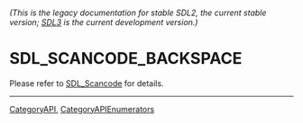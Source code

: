 ###### (This is the legacy documentation for stable SDL2, the current stable version; [SDL3](https://wiki.libsdl.org/SDL3/) is the current development version.)
# SDL_SCANCODE_BACKSPACE

Please refer to [SDL_Scancode](SDL_Scancode) for details.

----
[CategoryAPI](CategoryAPI), [CategoryAPIEnumerators](CategoryAPIEnumerators)

